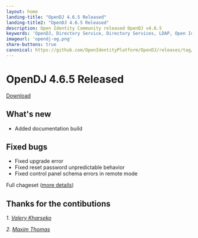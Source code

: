 ```yaml
---
layout: home
landing-title: "OpenDJ 4.6.5 Released"
landing-title2: "OpenDJ 4.6.5 Released"
description: Open Identity Community released OpenDJ v4.6.5
keywords: 'OpenDJ, Directory Service, Directory Services, LDAP, Open Identity Platform, OpenIDM'
imageurl: 'opendj-og.png'
share-buttons: true
canonical: https://github.com/OpenIdentityPlatform/OpenDJ/releases/tag/4.6.5
---
```

# OpenDJ 4.6.5 Released
[Download](https://github.com/OpenIdentityPlatform/OpenDJ/releases/tag/4.6.5)

## What's new
* Added documentation build

## Fixed bugs
* Fixed upgrade error
* Fixed reset password unpredictable behavior
* Fixed control panel schema errors in remote mode

Full chageset ([more details](https://github.com/OpenIdentityPlatform/OpenDJ/compare/4.6.4...4.6.5))

## Thanks for the contibutions

<i id="vharseko"><i>1. <a href="https://github.com/vharseko" target="_blank">Valery Kharseko</a></i>

<i id="maximthomas"><i>2. <a href="https://github.com/maximthomas" target="_blank">Maxim Thomas</a></i>


